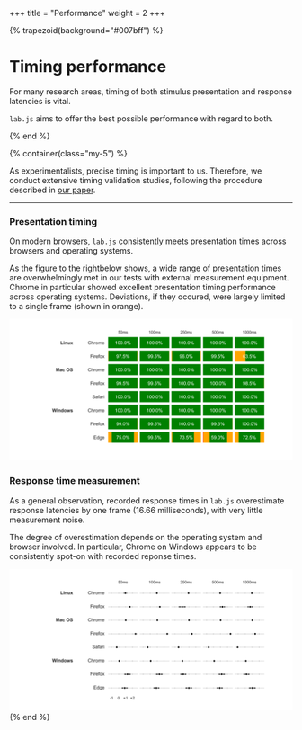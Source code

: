 +++
title = "Performance"
weight = 2
+++

{% trapezoid(background="#007bff") %}
<div class="container text-light">
  <div class="row mt-5 mb-4">
    <div class="col-lg order-lg-12 text-center text-lg-right">
      <i
        class="fas fa-stopwatch fa-fw fa-10x"
        style="transform: rotate(-15deg)"
      ></i>
    </div>
    <div class="col-lg order-lg-1 mt-5 mt-lg-0 text-center text-lg-left">
      <h1>Timing performance</h1>
      <p class="lead">
        For many research areas, timing of both stimulus presentation and response latencies is vital.
      </p>
      <p class="lead">
        <code>lab.js</code> aims to offer the best possible performance with regard to both.
      </p>
    </div>
  </div>
</div>
{% end %}

{% container(class="my-5") %}
<p class="lead">
  As experimentalists, precise timing is important to us. Therefore, we conduct extensive timing validation studies, following the procedure described in <a href="../publications">our paper</a>.
</p>

----

<div class="row py-4">
  <div class="col-lg-4">
    <h3 class="mb-3">Presentation timing</h3>
    <p>On modern browsers, <code>lab.js</code> consistently meets presentation times across browsers and operating systems.</p>
    <p>As the figure <span class="d-none d-lg-inline">to the right</span><span class="d-lg-none">below</span> shows, a wide range of presentation times are overwhelmingly met in our tests with external measurement equipment. Chrome in particular showed excellent presentation timing performance across operating systems. Deviations, if they occured, were largely limited to a single frame (shown in orange).</p>
  </div>
  <div class="col-lg-8">
    <img src="display.svg" class="w-100">
  </div>
</div>

<div class="row py-4">
  <div class="col-lg-4">
    <h3 class="mb-3">Response time measurement</h3>
    <p>As a general observation, recorded response times in <code>lab.js</code> overestimate response latencies by one frame (16.66 milliseconds), with very little measurement noise.</p>
    <p>The degree of overestimation depends on the operating system and browser involved. In particular, Chrome on Windows appears to be consistently spot-on with recorded reponse times.</p>
  </div>
  <div class="col-lg-8">
    <img src="responses.svg" class="w-100">
  </div>
</div>
{% end %}
